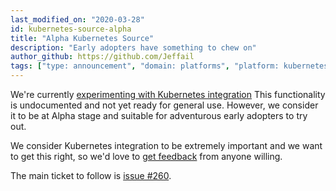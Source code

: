 ```yaml
---
last_modified_on: "2020-03-28"
id: kubernetes-source-alpha
title: "Alpha Kubernetes Source"
description: "Early adopters have something to chew on"
author_github: https://github.com/Jeffail
tags: ["type: announcement", "domain: platforms", "platform: kubernetes"]
---
```


We're currently [experimenting with Kubernetes integration](https://github.com/timberio/vector/issues/260)
This functionality is undocumented and not yet ready for general use. However,
we consider it to be at Alpha stage and suitable for adventurous early adopters
to try out.

<!--truncate-->

We consider Kubernetes integration to be extremely important and we want to get
this right, so we'd love to [get feedback][urls.vector_chat] from anyone willing.

The main ticket to follow is [issue #260](https://github.com/timberio/vector/issues/260).


[urls.vector_chat]: https://chat.vector.dev

